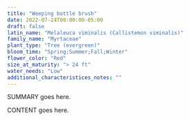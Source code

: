 ```yaml
---
title: "Weeping bottle brush"
date: 2022-07-24T00:00:00-05:00
draft: false
latin_name: "Melaleuca viminalis (Callistemon viminalis)"
family_name: "Myrtaceae"
plant_type: "Tree (evergreen)"
bloom_time: "Spring;Summer;Fall;Winter"
flower_color: "Red"
size_at_maturity: "> 24 ft"
water_needs: "Low"
additional_characteristices_notes: ""
---
```


SUMMARY goes here.

<!--more-->

CONTENT goes here.